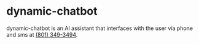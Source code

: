 # dynamic-chatbot

dynamic-chatbot is an AI assistant that interfaces with the user via phone and sms at [(801) 349-3494](tel:8015023227).
